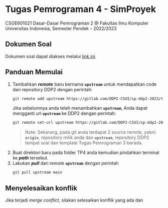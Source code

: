 # Tugas Pemrograman 4 - SimProyek
CSGE601021 Dasar-Dasar Pemrograman 2 @ Fakultas Ilmu Komputer Universitas Indonesia,
Semester Pendek – 2022/2023

## Dokumen Soal
Dokumen soal dapat diakses melalui [link ini](https://docs.google.com/document/d/1NHqn8PeH67QWjKNaAAPbUYIWis6pG-GG77Y3MaU5KU8/).


## Panduan Memulai
1. Tambahkan ***remote*** baru bernama **`upstream`** untuk mendapatkan code dari repository DDP2 dengan perintah:
    ```bash
    git remote add upstream https://gitlab.com/DDP2-CSUI/sp-ddp2-2023/template-tp4-sp-ddp2.git
    ```
    Jika sebelumnya anda telah menambahkan **`upstream`**, Anda dapat mengganti url **`upstream`** ke DDP2 dengan perintah:
    ```bash
    git remote set-url upstream https://gitlab.com/DDP2-CSUI/sp-ddp2-2023/template-tp4-sp-ddp2.git
    ```
    > Note: Sekarang, pada git anda terdapat 2 source remote, yakni: **`origin`**, repository milik anda dan **`upstream`**, repository DDP2 tempat soal dan template Tugas Pemrograman 3 berada.
2. Buat direktori baru pada folder TP4 anda kemudian pindahkan terminal ke ***path*** tersebut.
3. Lakukan ***pull*** dari remote **`upstream`** dengan perintah 
    ```bash
    git pull upstream main
    ```

## Menyelesaikan konflik

Jika terjadi *merge conflict*, silakan selesaikan konflik yang ada dan
